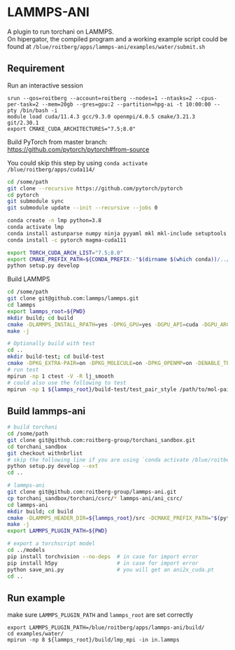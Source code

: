 # LAMMPS-ANI
A plugin to run torchani on LAMMPS.  
On hipergator, the compiled program and a working example script could be found at `/blue/roitberg/apps/lammps-ani/examples/water/submit.sh`

## Requirement
Run an interactive session
```
srun --qos=roitberg --account=roitberg --nodes=1 --ntasks=2 --cpus-per-task=2 --mem=20gb --gres=gpu:2 --partition=hpg-ai -t 10:00:00 --pty /bin/bash -i
module load cuda/11.4.3 gcc/9.3.0 openmpi/4.0.5 cmake/3.21.3 git/2.30.1
export CMAKE_CUDA_ARCHITECTURES="7.5;8.0"
```

Build PyTorch from master branch: https://github.com/pytorch/pytorch#from-source

You could skip this step by using `conda activate /blue/roitberg/apps/cuda114/`
```bash
cd /some/path
git clone --recursive https://github.com/pytorch/pytorch
cd pytorch
git submodule sync
git submodule update --init --recursive --jobs 0

conda create -n lmp python=3.8
conda activate lmp
conda install astunparse numpy ninja pyyaml mkl mkl-include setuptools cmake cffi typing_extensions future six requests dataclasses
conda install -c pytorch magma-cuda111

export TORCH_CUDA_ARCH_LIST="7.5;8.0"
export CMAKE_PREFIX_PATH=${CONDA_PREFIX:-"$(dirname $(which conda))/../"}
python setup.py develop
```


Build LAMMPS
```bash
cd /some/path
git clone git@github.com:lammps/lammps.git
cd lammps
export lammps_root=${PWD}
mkdir build; cd build
cmake -DLAMMPS_INSTALL_RPATH=yes -DPKG_GPU=yes -DGPU_API=cuda -DGPU_ARCH=sm_80 -DPKG_PLUGIN=yes -DCMAKE_INSTALL_PREFIX=${HOME}/.local -DBUILD_MPI=yes -DBUILD_SHARED_LIBS=yes -DLAMMPS_MACHINE=mpi ../cmake/
make -j

# Optionally build with test
cd ..
mkdir build-test; cd build-test
cmake -DPKG_EXTRA-PAIR=on -DPKG_MOLECULE=on -DPKG_OPENMP=on -DENABLE_TESTING=on -DLAMMPS_EXCEPTIONS=on -DLAMMPS_INSTALL_RPATH=yes -DPKG_GPU=yes -DGPU_API=cuda -DGPU_ARCH=sm_80 -DPKG_PLUGIN=yes -DCMAKE_INSTALL_PREFIX=${HOME}/.local -DBUILD_MPI=no -DBUILD_SHARED_LIBS=yes ../cmake/
# run test
mpirun -np 1 ctest -V -R lj_smooth
# could also use the following to test
mpirun -np 1 ${lammps_root}/build-test/test_pair_style /path/to/mol-pair-lj_smooth.yaml
```

## Build lammps-ani
```bash
# build torchani
cd /some/path
git clone git@github.com:roitberg-group/torchani_sandbox.git
cd torchani_sandbox
git checkout withnbrlist
# skip the following line if you are using `conda activate /blue/roitberg/apps/cuda114/`
python setup.py develop --ext
cd ..

# lammps-ani
git clone git@github.com:roitberg-group/lammps-ani.git
cp torchani_sandbox/torchani/csrc/* lammps-ani/ani_csrc/
cd lammps-ani
mkdir build; cd build
cmake -DLAMMPS_HEADER_DIR=${lammps_root}/src -DCMAKE_PREFIX_PATH="$(python -c 'import torch.utils; print(torch.utils.cmake_prefix_path)')"  ..
make -j
export LAMMPS_PLUGIN_PATH=${PWD}

# export a torchscript model
cd ../models
pip install torchvision --no-deps  # in case for import error
pip install h5py                   # in case for import error
python save_ani.py                 # you will get an ani2x_cuda.pt
cd ..
```

## Run example
make sure `LAMMPS_PLUGIN_PATH` and `lammps_root` are set correctly
```
export LAMMPS_PLUGIN_PATH=/blue/roitberg/apps/lammps-ani/build/
cd examples/water/
mpirun -np 8 ${lammps_root}/build/lmp_mpi -in in.lammps
```
